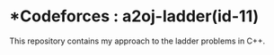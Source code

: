 # *Codeforces : a2oj-ladder(id-11)

This repository contains my approach to the ladder problems in C++.
